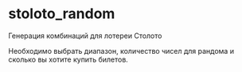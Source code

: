 # stoloto_random
Генерация комбинаций для лотереи Столото

Необходимо выбрать диапазон, количество чисел для рандома и сколько вы хотите купить билетов.
